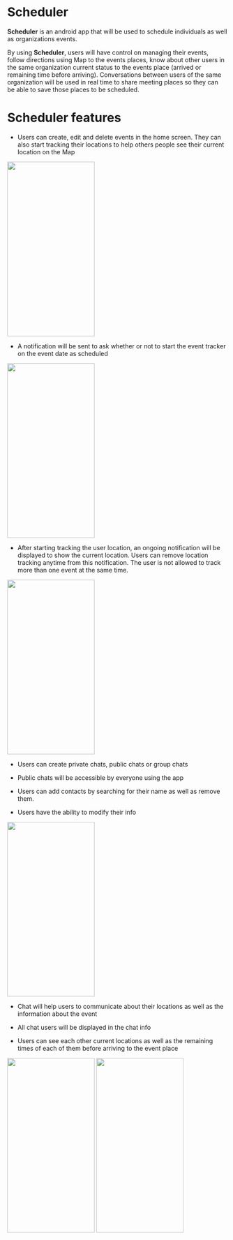 # Scheduler

<p><b>Scheduler</b> is an android app that will be used to schedule individuals as well as organizations events.</p>

<p>By using <b>Scheduler</b>, users will have control on managing their events, follow directions using Map to the events places, 
know about other users in the same organization current status to the events place (arrived or remaining time before arriving). 
Conversations between users of the same organization will be used in real time to share meeting places so they can be able 
to save those places to be scheduled.</p>

# Scheduler features


+ Users can create, edit and delete events in the home screen. They can also start tracking their locations to help others people see their current location on the Map 
<img src="https://user-images.githubusercontent.com/20500994/87486415-939afe80-c63b-11ea-8ad9-340ea6bfe476.gif" width="200px" height="400px" />

+ A notification will be sent to ask whether or not to start the event tracker on the event date as scheduled 
<img src="https://user-images.githubusercontent.com/20500994/87487174-3d2ebf80-c63d-11ea-8bdf-88f21681cd7e.gif" width="200px" height="400px" />

+ After starting tracking the user location, an ongoing notification will be displayed to show the current location. Users can remove location tracking anytime from this notification.
The user is not allowed to track more than one event at the same time.
<img src="https://user-images.githubusercontent.com/20500994/87487749-ca264880-c63e-11ea-8908-97c4cca06a04.gif" width="200px" height="400px" />

+ Users can create private chats, public chats or group chats

+ Public chats will be accessible by everyone using the app

+ Users can add contacts by searching for their name as well as remove them.

+ Users have the ability to modify their info

<img src="https://user-images.githubusercontent.com/20500994/87488072-add6db80-c63f-11ea-888b-b816828d7f70.gif" width="200px" height="400px" />

+ Chat will help users to communicate about their locations as well as the information about the event

+ All chat users will be displayed in the chat info 

+ Users can see each other current locations as well as the remaining times of each of them before arriving to the event place

<p> <img src="https://user-images.githubusercontent.com/20500994/87488624-25f1d100-c641-11ea-9484-72a7c35ee7eb.png" width="200px" height="400px" />
<img src="https://user-images.githubusercontent.com/20500994/87488722-5e91aa80-c641-11ea-8675-4a8a819859f3.gif" width="200px" height="400px" /> </p>
